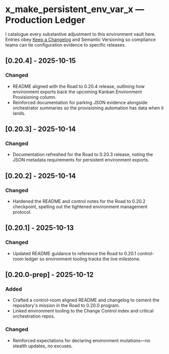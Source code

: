 # x_make_persistent_env_var_x — Production Ledger

I catalogue every substantive adjustment to this environment vault here. Entries obey [Keep a Changelog](https://keepachangelog.com/en/1.1.0/) and Semantic Versioning so compliance teams can tie configuration evidence to specific releases.

## [0.20.4] - 2025-10-15
### Changed
- README aligned with the Road to 0.20.4 release, outlining how environment exports back the upcoming Kanban Environment Provisioning column.
- Reinforced documentation for parking JSON evidence alongside orchestrator summaries so the provisioning automation has data when it lands.

## [0.20.3] - 2025-10-14
### Changed
- Documentation refreshed for the Road to 0.20.3 release, noting the JSON metadata requirements for persistent environment exports.

## [0.20.2] - 2025-10-14
### Changed
- Hardened the README and control notes for the Road to 0.20.2 checkpoint, spelling out the tightened environment management protocol.

## [0.20.1] - 2025-10-13
### Changed
- Updated README guidance to reference the Road to 0.20.1 control-room ledger so environment tooling tracks the live milestone.

## [0.20.0-prep] - 2025-10-12
### Added
- Crafted a control-room aligned README and changelog to cement the repository's mission in the Road to 0.20.0 program.
- Linked environment tooling to the Change Control index and critical orchestration repos.

### Changed
- Reinforced expectations for declaring environment mutations—no stealth updates, no excuses.
